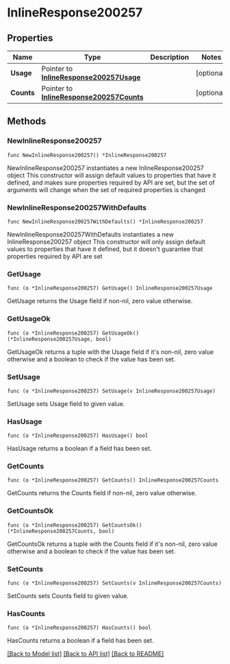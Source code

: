 # InlineResponse200257

## Properties

Name | Type | Description | Notes
------------ | ------------- | ------------- | -------------
**Usage** | Pointer to [**InlineResponse200257Usage**](InlineResponse200257Usage.md) |  | [optional] 
**Counts** | Pointer to [**InlineResponse200257Counts**](InlineResponse200257Counts.md) |  | [optional] 

## Methods

### NewInlineResponse200257

`func NewInlineResponse200257() *InlineResponse200257`

NewInlineResponse200257 instantiates a new InlineResponse200257 object
This constructor will assign default values to properties that have it defined,
and makes sure properties required by API are set, but the set of arguments
will change when the set of required properties is changed

### NewInlineResponse200257WithDefaults

`func NewInlineResponse200257WithDefaults() *InlineResponse200257`

NewInlineResponse200257WithDefaults instantiates a new InlineResponse200257 object
This constructor will only assign default values to properties that have it defined,
but it doesn't guarantee that properties required by API are set

### GetUsage

`func (o *InlineResponse200257) GetUsage() InlineResponse200257Usage`

GetUsage returns the Usage field if non-nil, zero value otherwise.

### GetUsageOk

`func (o *InlineResponse200257) GetUsageOk() (*InlineResponse200257Usage, bool)`

GetUsageOk returns a tuple with the Usage field if it's non-nil, zero value otherwise
and a boolean to check if the value has been set.

### SetUsage

`func (o *InlineResponse200257) SetUsage(v InlineResponse200257Usage)`

SetUsage sets Usage field to given value.

### HasUsage

`func (o *InlineResponse200257) HasUsage() bool`

HasUsage returns a boolean if a field has been set.

### GetCounts

`func (o *InlineResponse200257) GetCounts() InlineResponse200257Counts`

GetCounts returns the Counts field if non-nil, zero value otherwise.

### GetCountsOk

`func (o *InlineResponse200257) GetCountsOk() (*InlineResponse200257Counts, bool)`

GetCountsOk returns a tuple with the Counts field if it's non-nil, zero value otherwise
and a boolean to check if the value has been set.

### SetCounts

`func (o *InlineResponse200257) SetCounts(v InlineResponse200257Counts)`

SetCounts sets Counts field to given value.

### HasCounts

`func (o *InlineResponse200257) HasCounts() bool`

HasCounts returns a boolean if a field has been set.


[[Back to Model list]](../README.md#documentation-for-models) [[Back to API list]](../README.md#documentation-for-api-endpoints) [[Back to README]](../README.md)


